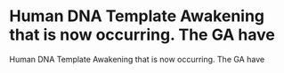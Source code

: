 # Human DNA Template Awakening that is now occurring. The GA have

Human DNA Template Awakening that is now occurring. The GA have
